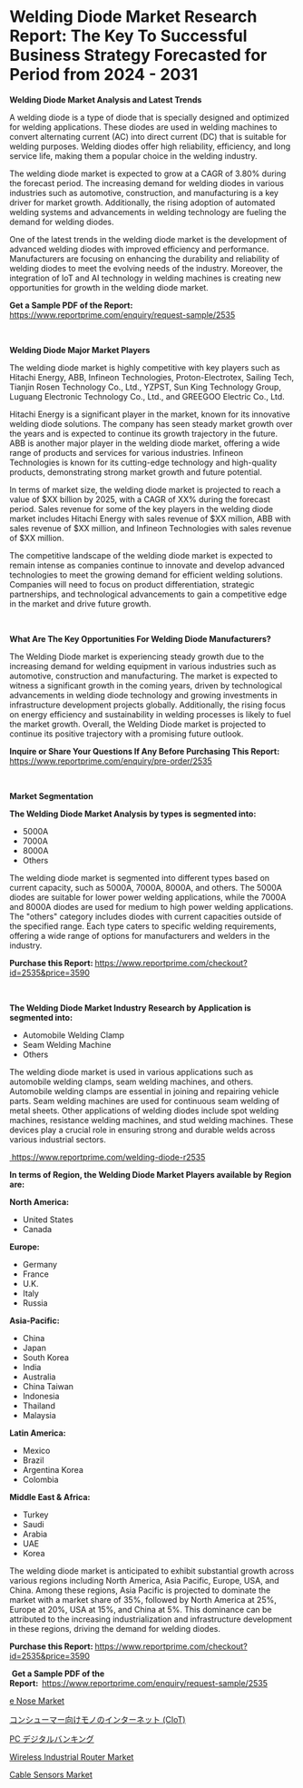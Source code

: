 <p><h1>Welding Diode Market Research Report: The Key To Successful Business Strategy Forecasted for Period from 2024 - 2031</h1></p><p><strong>Welding Diode Market Analysis and Latest Trends</strong></p>
<p><p>A welding diode is a type of diode that is specially designed and optimized for welding applications. These diodes are used in welding machines to convert alternating current (AC) into direct current (DC) that is suitable for welding purposes. Welding diodes offer high reliability, efficiency, and long service life, making them a popular choice in the welding industry.</p><p>The welding diode market is expected to grow at a CAGR of 3.80% during the forecast period. The increasing demand for welding diodes in various industries such as automotive, construction, and manufacturing is a key driver for market growth. Additionally, the rising adoption of automated welding systems and advancements in welding technology are fueling the demand for welding diodes.</p><p>One of the latest trends in the welding diode market is the development of advanced welding diodes with improved efficiency and performance. Manufacturers are focusing on enhancing the durability and reliability of welding diodes to meet the evolving needs of the industry. Moreover, the integration of IoT and AI technology in welding machines is creating new opportunities for growth in the welding diode market.</p></p>
<p><strong>Get a Sample PDF of the Report:&nbsp;</strong> <a href="https://www.reportprime.com/enquiry/request-sample/2535">https://www.reportprime.com/enquiry/request-sample/2535</a></p>
<p>&nbsp;</p>
<p><strong>Welding Diode Major Market Players</strong></p>
<p><p>The welding diode market is highly competitive with key players such as Hitachi Energy, ABB, Infineon Technologies, Proton-Electrotex, Sailing Tech, Tianjin Rosen Technology Co., Ltd., YZPST, Sun King Technology Group, Luguang Electronic Technology Co., Ltd., and GREEGOO Electric Co., Ltd. </p><p>Hitachi Energy is a significant player in the market, known for its innovative welding diode solutions. The company has seen steady market growth over the years and is expected to continue its growth trajectory in the future. ABB is another major player in the welding diode market, offering a wide range of products and services for various industries. Infineon Technologies is known for its cutting-edge technology and high-quality products, demonstrating strong market growth and future potential.</p><p>In terms of market size, the welding diode market is projected to reach a value of $XX billion by 2025, with a CAGR of XX% during the forecast period. Sales revenue for some of the key players in the welding diode market includes Hitachi Energy with sales revenue of $XX million, ABB with sales revenue of $XX million, and Infineon Technologies with sales revenue of $XX million.</p><p>The competitive landscape of the welding diode market is expected to remain intense as companies continue to innovate and develop advanced technologies to meet the growing demand for efficient welding solutions. Companies will need to focus on product differentiation, strategic partnerships, and technological advancements to gain a competitive edge in the market and drive future growth.</p></p>
<p>&nbsp;</p>
<p><strong>What Are The Key Opportunities For Welding Diode Manufacturers?</strong></p>
<p><p>The Welding Diode market is experiencing steady growth due to the increasing demand for welding equipment in various industries such as automotive, construction and manufacturing. The market is expected to witness a significant growth in the coming years, driven by technological advancements in welding diode technology and growing investments in infrastructure development projects globally. Additionally, the rising focus on energy efficiency and sustainability in welding processes is likely to fuel the market growth. Overall, the Welding Diode market is projected to continue its positive trajectory with a promising future outlook.</p></p>
<p><strong>Inquire or Share Your Questions If Any Before Purchasing This Report:</strong> <a href="https://www.reportprime.com/enquiry/pre-order/2535">https://www.reportprime.com/enquiry/pre-order/2535</a></p>
<p>&nbsp;</p>
<p><strong>Market Segmentation</strong></p>
<p><strong>The Welding Diode Market Analysis by types is segmented into:</strong></p>
<p><ul><li>5000A</li><li>7000A</li><li>8000A</li><li>Others</li></ul></p>
<p><p>The welding diode market is segmented into different types based on current capacity, such as 5000A, 7000A, 8000A, and others. The 5000A diodes are suitable for lower power welding applications, while the 7000A and 8000A diodes are used for medium to high power welding applications. The "others" category includes diodes with current capacities outside of the specified range. Each type caters to specific welding requirements, offering a wide range of options for manufacturers and welders in the industry.</p></p>
<p><strong>Purchase this Report:&nbsp;</strong><a href="https://www.reportprime.com/checkout?id=2535&price=3590">https://www.reportprime.com/checkout?id=2535&price=3590</a></p>
<p>&nbsp;</p>
<p><strong>The Welding Diode Market Industry Research by Application is segmented into:</strong></p>
<p><ul><li>Automobile Welding Clamp</li><li>Seam Welding Machine</li><li>Others</li></ul></p>
<p><p>The welding diode market is used in various applications such as automobile welding clamps, seam welding machines, and others. Automobile welding clamps are essential in joining and repairing vehicle parts. Seam welding machines are used for continuous seam welding of metal sheets. Other applications of welding diodes include spot welding machines, resistance welding machines, and stud welding machines. These devices play a crucial role in ensuring strong and durable welds across various industrial sectors.</p></p>
<p><a href="https://www.reportprime.com/welding-diode-r2535">&nbsp;https://www.reportprime.com/welding-diode-r2535</a></p>
<p><strong>In terms of Region, the Welding Diode Market Players available by Region are:</strong></p>
<p>
    <p> <strong> North America: </strong>
        <ul>
            <li>United States</li>
            <li>Canada</li>
        </ul>
        </p> 
    <p> <strong> Europe: </strong>
        <ul>
            <li>Germany</li>
            <li>France</li>
            <li>U.K.</li>
            <li>Italy</li>
            <li>Russia</li>
        </ul>
        </p> 
    <p> <strong> Asia-Pacific: </strong>
        <ul>
            <li>China</li>
            <li>Japan</li>
            <li>South Korea</li>
            <li>India</li>
            <li>Australia</li>
            <li>China Taiwan</li>
            <li>Indonesia</li>
            <li>Thailand</li>
            <li>Malaysia</li>
        </ul>
        </p> 
    <p> <strong> Latin America: </strong>
        <ul>
            <li>Mexico</li>
            <li>Brazil</li>
            <li>Argentina Korea</li>
            <li>Colombia</li>
        </ul>
        </p> 
    <p> <strong> Middle East & Africa: </strong>
        <ul>
            <li>Turkey</li>
            <li>Saudi</li>
            <li>Arabia</li>
            <li>UAE</li>
            <li>Korea</li>
        </ul>
    </p>
    </p>
<p><p>The welding diode market is anticipated to exhibit substantial growth across various regions including North America, Asia Pacific, Europe, USA, and China. Among these regions, Asia Pacific is projected to dominate the market with a market share of 35%, followed by North America at 25%, Europe at 20%, USA at 15%, and China at 5%. This dominance can be attributed to the increasing industrialization and infrastructure development in these regions, driving the demand for welding diodes.</p></p>
<p><strong>Purchase this Report: </strong><a href="https://www.reportprime.com/checkout?id=2535&price=3590">https://www.reportprime.com/checkout?id=2535&price=3590</a></p>
<p>&nbsp;<strong>Get a Sample PDF of the Report:&nbsp;&nbsp;</strong><a href="https://www.reportprime.com/enquiry/request-sample/2535">https://www.reportprime.com/enquiry/request-sample/2535</a></p>
<p><strong></strong></p>
<p><p><a href="https://github.com/Sherrillcrooksxa8i18ucf2m/Market-Research-Report-List-3/blob/main/e-nose-market.md">e Nose Market</a></p><p><a href="https://github.com/AhmadMann1950/Market-Research-Report-List-2/blob/main/238507382839.md">コンシューマー向けモノのインターネット (CIoT)</a></p><p><a href="https://github.com/Alenaieme/Market-Research-Report-List-3/blob/main/181156182838.md">PC デジタルバンキング</a></p><p><a href="https://github.com/JermaineCrona2023/Market-Research-Report-List-2/blob/main/wireless-industrial-router-market.md">Wireless Industrial Router Market</a></p><p><a href="https://github.com/AlysaLedner2023/Market-Research-Report-List-2/blob/main/cable-sensors-market.md">Cable Sensors Market</a></p></p>